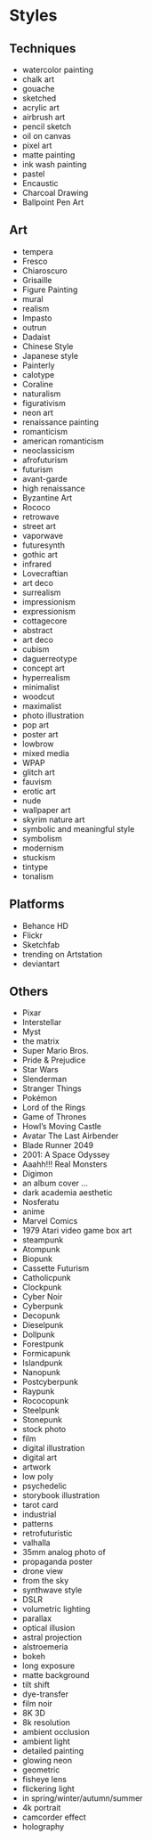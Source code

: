 # Styles

## Techniques

- watercolor painting
- chalk art
- gouache
- sketched
- acrylic art
- airbrush art
- pencil sketch
- oil on canvas
- pixel art
- matte painting
- ink wash painting
- pastel
- Encaustic
- Charcoal Drawing
- Ballpoint Pen Art

## Art

- tempera
- Fresco
- Chiaroscuro
- Grisaille
- Figure Painting
- mural
- realism
- Impasto
- outrun
- Dadaist
- Chinese Style
- Japanese style
- Painterly
- calotype
- Coraline
- naturalism
- figurativism
- neon art
- renaissance painting
- romanticism
- american romanticism
- neoclassicism
- afrofuturism
- futurism
- avant-garde
- high renaissance
- Byzantine Art
- Rococo
- retrowave
- street art
- vaporwave
- futuresynth
- gothic art
- infrared
- Lovecraftian
- art deco
- surrealism
- impressionism
- expressionism
- cottagecore
- abstract
- art deco
- cubism
- daguerreotype
- concept art
- hyperrealism
- minimalist
- woodcut
- maximalist
- photo illustration
- pop art
- poster art
- lowbrow
- mixed media
- WPAP
- glitch art
- fauvism
- erotic art
- nude
- wallpaper art
- skyrim nature art
- symbolic and meaningful style
- symbolism
- modernism
- stuckism
- tintype
- tonalism

## Platforms

- Behance HD
- Flickr
- Sketchfab
- trending on Artstation
- deviantart

## Others

- Pixar
- Interstellar
- Myst
- the matrix
- Super Mario Bros.
- Pride & Prejudice
- Star Wars
- Slenderman
- Stranger Things
- Pokémon
- Lord of the Rings
- Game of Thrones
- Howl’s Moving Castle
- Avatar The Last Airbender
- Blade Runner 2049
- 2001: A Space Odyssey
- Aaahh!!! Real Monsters
- Digimon
- an album cover ...
- dark academia aesthetic
- Nosferatu
- anime
- Marvel Comics
- 1979 Atari video game box art
- steampunk
- Atompunk
- Biopunk
- Cassette Futurism
- Catholicpunk
- Clockpunk
- Cyber Noir
- Cyberpunk
- Decopunk
- Dieselpunk
- Dollpunk
- Forestpunk
- Formicapunk
- Islandpunk
- Nanopunk
- Postcyberpunk
- Raypunk
- Rococopunk
- Steelpunk
- Stonepunk
- stock photo
- film
- digital illustration
- digital art
- artwork
- low poly
- psychedelic
- storybook illustration
- tarot card
- industrial
- patterns
- retrofuturistic
- valhalla
- 35mm analog photo of
- propaganda poster
- drone view
- from the sky
- synthwave style
- DSLR
- volumetric lighting
- parallax
- optical illusion
- astral projection
- alstroemeria
- bokeh
- long exposure
- matte background
- tilt shift
- dye-transfer
- film noir
- 8K 3D
- 8k resolution
- ambient occlusion
- ambient light
- detailed painting
- glowing neon
- geometric
- fisheye lens
- flickering light
- in spring/winter/autumn/summer
- 4k portrait
- camcorder effect
- holography
